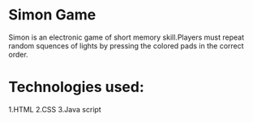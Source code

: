 # Simon Game
Simon is an electronic game of short memory skill.Players must repeat random squences of lights by pressing the colored pads in the correct order.

# Technologies used:
1.HTML
2.CSS
3.Java script
